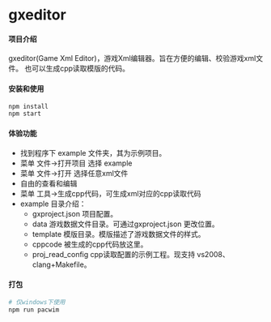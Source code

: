 # gxeditor

#### 项目介绍
gxeditor(Game Xml Editor)，游戏Xml编辑器。旨在方便的编辑、校验游戏xml文件。
也可以生成cpp读取模版的代码。

#### 安装和使用

```bash
npm install
npm start
```

#### 体验功能

* 找到程序下 example 文件夹，其为示例项目。
* 菜单 文件->打开项目 选择 example
* 菜单 文件->打开 选择任意xml文件
* 自由的查看和编辑
* 菜单 工具->生成cpp代码，可生成xml对应的cpp读取代码
* example 目录介绍：
  * gxproject.json 项目配置。
  * data 游戏数据文件目录。可通过gxproject.json 更改位置。
  * template 模版目录。模版描述了游戏数据文件的样式。
  * cppcode 被生成的cpp代码放这里。
  * proj_read_config cpp读取配置的示例工程。现支持 vs2008、clang+Makefile。

#### 打包

```bash
# 仅windows下使用
npm run pacwim
```